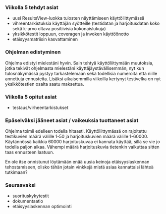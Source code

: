 ### Viikolla 5 tehdyt asiat
- uusi ResultsView-luokka tulosten näyttämiseen käyttöliittymässä
- vihreentarkistuksia käyttäjän syötteille (testidatan ja harjoitusdatan koko sekä k-arvo oltava positiivisia kokonaislukuja)
- yksikkötestit loppuun, coveragen ja invoken käyttöönotto
- etäisyysmatriisin kasvattaminen

### Ohjelman edistyminen

Ohjelma edistyi mielestäni hyvin. Sain tehtyä käyttöliittymään muutoksia, jotka tekivät ohjelmasta mielestäni käyttäjäystävällisemmän, nyt kun tulosnäkymässä pystyy tarkastelemaan sekä todellisia numeroita että niille annettuja ennusteita. Lisäksi aikaisemmilla viikoilla kertynyt testivelka on nyt yksikkötestien osalta saatu maksettua.

### Viikolla 5 opitut asiat

- testaus/virheentarkistukset


### Epäselväksi jääneet asiat / vaikeuksia tuottaneet asiat

Ohjelma toimii edelleen todella hitaasti. Käyttöliittymässä on rajoitettu testikuvien määrä välille 1-50 ja harjoituskuvien määrä välille 1-60000. Käytännössä kaikkia 60000 harjoituskuvaa ei kannata käyttää, sillä se vie jo todella paljon aikaa. Vähempi määrä harjoituskuvia tietenkin vaikuttaa sitten taas ennusteen laatuun.

En ole itse onnistunut löytämään enää uusia keinoja etäisyyslaskennan tehostamiseen, olisko tähän jotain vinkkejä mistä asiaa kannattaisi lähteä tutkimaan?

### Seuraavaksi
- suorituskykytestit
- dokumentaatio
- etäisyyslaskennan optimointi
